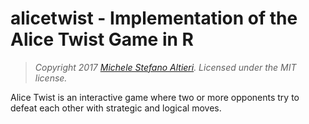 alicetwist - Implementation of the Alice Twist Game in R
========================================================

> *Copyright 2017 [Michele Stefano Altieri](mailto:michelestefano.altieri@gmail.com).
> Licensed under the MIT license.*

Alice Twist is an interactive game where two or more opponents
try to defeat each other with strategic and logical moves.
